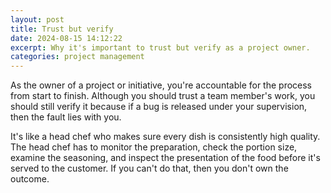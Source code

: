 ```yaml
---
layout: post
title: Trust but verify
date: 2024-08-15 14:12:22
excerpt: Why it's important to trust but verify as a project owner.
categories: project management
---
```


As the owner of a project or initiative, you're accountable for the process from start to finish. Although you should trust a team member's work, you should still verify it because if a bug is released under your supervision, then the fault lies with you.

It's like a head chef who makes sure every dish is consistently high quality. The head chef has to monitor the preparation, check the portion size, examine the seasoning, and inspect the presentation of the food before it's served to the customer. If you can't do that, then you don't own the outcome.
